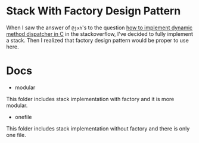 # Stack With Factory Design Pattern

When I saw the answer of `@jxh`'s to the question [how to implement dynamic method dispatcher in C](https://stackoverflow.com/questions/17621544/dynamic-method-dispatching-in-c) in the stackoverflow, I've decided to fully implement a stack. Then I realized that factory design pattern would be proper to use here. 

# Docs

* modular

This folder includes stack implementation with factory and it is more modular.

* onefile

This folder includes stack implementation without factory and there is only one file.

